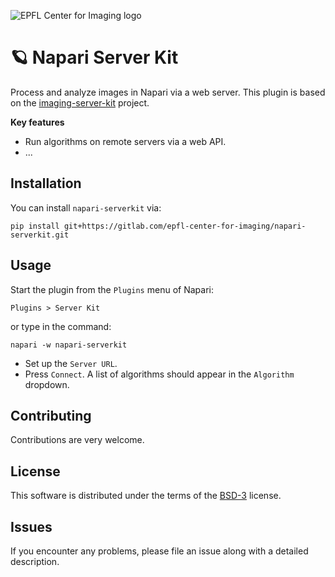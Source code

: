 ![EPFL Center for Imaging logo](https://imaging.epfl.ch/resources/logo-for-gitlab.svg)
# 🪐 Napari Server Kit

Process and analyze images in Napari via a web server. This plugin is based on the [imaging-server-kit](https://github.com/EPFL-Center-for-Imaging/napari-serverkit) project.

**Key features**

- Run algorithms on remote servers via a web API.
- ...

## Installation

You can install `napari-serverkit` via:

    pip install git+https://gitlab.com/epfl-center-for-imaging/napari-serverkit.git

## Usage

Start the plugin from the `Plugins` menu of Napari:

```
Plugins > Server Kit
```

or type in the command:

```
napari -w napari-serverkit
```

- Set up the `Server URL`.
- Press `Connect`. A list of algorithms should appear in the `Algorithm` dropdown.

## Contributing

Contributions are very welcome.

## License

This software is distributed under the terms of the [BSD-3](http://opensource.org/licenses/BSD-3-Clause) license.

## Issues

If you encounter any problems, please file an issue along with a detailed description.

